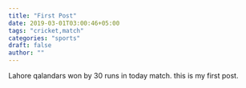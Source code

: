 ```yaml
---
title: "First Post"
date: 2019-03-01T03:00:46+05:00
tags: "cricket,match"
categories: "sports"
draft: false
author: ""
---
```

Lahore qalandars won by 30 runs in today match.
this is my first post.


